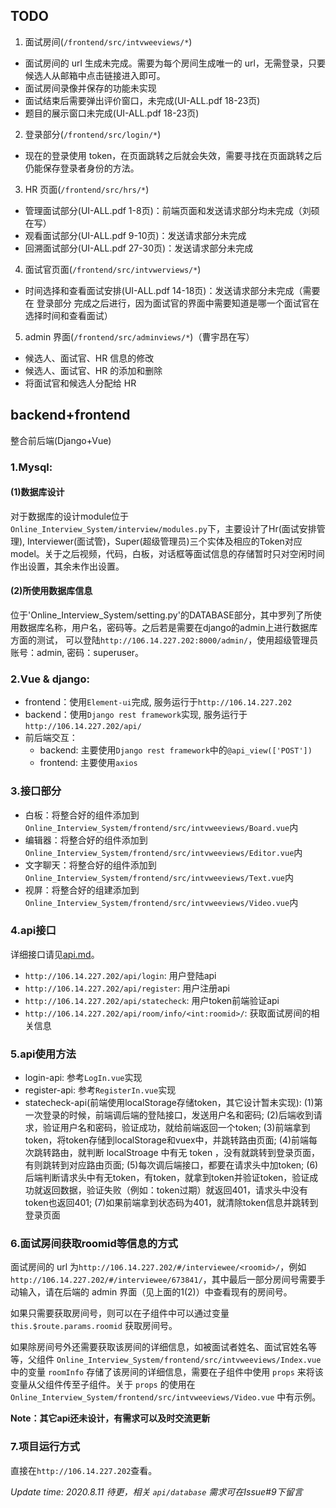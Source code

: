 ## TODO
1. 面试房间(`/frontend/src/intvweeviews/*`)
- 面试房间的 url 生成未完成。需要为每个房间生成唯一的 url，无需登录，只要候选人从邮箱中点击链接进入即可。
- 面试房间录像并保存的功能未实现
- 面试结束后需要弹出评价窗口，未完成(UI-ALL.pdf 18-23页)
- 题目的展示窗口未完成(UI-ALL.pdf 18-23页)

2. 登录部分(`/frontend/src/login/*`)
- 现在的登录使用 token，在页面跳转之后就会失效，需要寻找在页面跳转之后仍能保存登录者身份的方法。

3. HR 页面(`/frontend/src/hrs/*`)
- 管理面试部分(UI-ALL.pdf 1-8页)：前端页面和发送请求部分均未完成（刘硕在写）
- 观看面试部分(UI-ALL.pdf 9-10页)：发送请求部分未完成
- 回溯面试部分(UI-ALL.pdf 27-30页)：发送请求部分未完成

4. 面试官页面(`/frontend/src/intvwerviews/*`)
- 时间选择和查看面试安排(UI-ALL.pdf 14-18页)：发送请求部分未完成（需要在 登录部分 完成之后进行，因为面试官的界面中需要知道是哪一个面试官在选择时间和查看面试）

5. admin 界面(`/frontend/src/adminviews/*`)（曹宇昂在写）
- 候选人、面试官、HR 信息的修改
- 候选人、面试官、HR 的添加和删除
- 将面试官和候选人分配给 HR


## backend+frontend
整合前后端(Django+Vue)
### 1.Mysql: 
#### (1)数据库设计
对于数据库的设计module位于`Online_Interview_System/interview/modules.py`下，主要设计了Hr(面试安排管理), Interviewer(面试管)，Super(超级管理员)三个实体及相应的Token对应model。关于之后视频，代码，白板，对话框等面试信息的存储暂时只对空闲时间作出设置，其余未作出设置。
#### (2)所使用数据库信息
位于'Online_Interview_System/setting.py'的DATABASE部分，其中罗列了所使用数据库名称，用户名，密码等。之后若是需要在django的admin上进行数据库方面的测试， 可以登陆`http://106.14.227.202:8000/admin/`，使用超级管理员账号：admin, 密码：superuser。
### 2.Vue & django: 
- frontend：使用`Element-ui`完成, 服务运行于`http://106.14.227.202`
- backend：使用`Django rest framework`实现, 服务运行于`http://106.14.227.202/api/`
- 前后端交互：
	- backend: 主要使用`Django rest framework`中的`@api_view(['POST'])`
	- frontend: 主要使用`axios`

### 3.接口部分
- 白板：将整合好的组件添加到`Online_Interview_System/frontend/src/intvweeviews/Board.vue`内
- 编辑器：将整合好的组件添加到`Online_Interview_System/frontend/src/intvweeviews/Editor.vue`内
- 文字聊天：将整合好的组件添加到`Online_Interview_System/frontend/src/intvweeviews/Text.vue`内
- 视屏：将整合好的组建添加到`Online_Interview_System/frontend/src/intvweeviews/Video.vue`内
### 4.api接口
详细接口请见[api.md](API.md)。

- `http://106.14.227.202/api/login`: 用户登陆api
- `http://106.14.227.202/api/register`: 用户注册api
- `http://106.14.227.202/api/statecheck`: 用户token前端验证api
- `http://106.14.227.202/api/room/info/<int:roomid>/`: 获取面试房间的相关信息

### 5.api使用方法
- login-api: 参考`LogIn.vue`实现
- register-api: 参考`RegisterIn.vue`实现
- statecheck-api(前端使用localStorage存储token，其它设计暂未实现): (1)第一次登录的时候，前端调后端的登陆接口，发送用户名和密码; (2)后端收到请求，验证用户名和密码，验证成功，就给前端返回一个token; (3)前端拿到token，将token存储到localStorage和vuex中，并跳转路由页面; (4)前端每次跳转路由，就判断 localStroage 中有无 token ，没有就跳转到登录页面，有则跳转到对应路由页面; (5)每次调后端接口，都要在请求头中加token; (6)后端判断请求头中有无token，有token，就拿到token并验证token，验证成功就返回数据，验证失败（例如：token过期）就返回401，请求头中没有token也返回401; (7)如果前端拿到状态码为401，就清除token信息并跳转到登录页面

### 6.面试房间获取roomid等信息的方式
面试房间的 url 为`http://106.14.227.202/#/interviewee/<roomid>/`，例如 `http://106.14.227.202/#/interviewee/673841/`，其中最后一部分房间号需要手动输入，请在后端的 admin 界面（见上面的1(2)）中查看现有的房间号。

如果只需要获取房间号，则可以在子组件中可以通过变量 `this.$route.params.roomid` 获取房间号。

如果除房间号外还需要获取该房间的详细信息，如被面试者姓名、面试官姓名等等，父组件 `Online_Interview_System/frontend/src/intvweeviews/Index.vue` 中的变量 `roomInfo` 存储了该房间的详细信息，需要在子组件中使用 `props` 来将该变量从父组件传至子组件。关于 `props` 的使用在 `Online_Interview_System/frontend/src/intvweeviews/Video.vue` 中有示例。

**Note：其它api还未设计，有需求可以及时交流更新**
### 7.项目运行方式
直接在`http://106.14.227.202`查看。




<I>Update time: 2020.8.11</I>
<I>待更，相关 `api/database` 需求可在Issue#9下留言</I>
